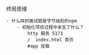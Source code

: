 终局思维

    - 什么样的面试题是字节级别的npm
        - 初始化项目过程中发生了什么？
            http 服务 5173
            /  index.html 首页
            #app 挂载